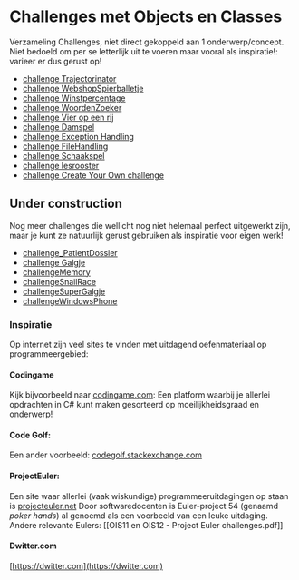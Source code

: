 # Challenges met Objects en Classes

Verzameling Challenges, niet direct gekoppeld aan 1 onderwerp/concept.
Niet bedoeld om per se letterlijk uit te voeren maar vooral als inspiratie!:
varieer er dus gerust op!

+ [challenge Trajectorinator](../objects/challenges/challengeTrajectorinator)
+ [challenge WebshopSpierballetje](challenges/challengeWebshopSpierballetje)
+ [challenge Winstpercentage](challenges/challengeWinstpercentage)
+ [challenge WoordenZoeker](challenges/challengeWoordenZoeker)
+ [challenge Vier op een rij](challenges/challenge_VierOpEenRij)
+ [challenge Damspel](../objects/challenges/challenge_DamSpel)
+ [challenge Exception Handling](challenges/challengeExceptionHandling)
+ [challenge FileHandling](challenges/challengeFileHandling)
+ [challenge Schaakspel](challenges/challenge_Schaakspel)
+ [challenge lesrooster](challenges/challenge_lesrooster)
+ [challenge Create Your Own challenge](challenges/challenge_CreateYourOwn)


## Under construction

Nog meer challenges die wellicht nog niet helemaal perfect uitgewerkt zijn,
maar je kunt ze natuurlijk gerust gebruiken als inspiratie voor eigen werk!

+ [challenge_PatientDossier](challenges/challenge_PatientDossier)
+ [challenge Galgje](challenges/challenge_Galgje)
+ [challengeMemory](challenges/challengeMemory)
+ [challengeSnailRace](challenges/challengeSnailRace)
+ [challengeSuperGalgje](challenges/challengeSuperGalgje)
+ [challengeWindowsPhone](challenges/challengeWindowsPhone)


### Inspiratie

Op internet zijn veel sites te vinden met uitdagend oefenmateriaal op programmeergebied:

#### Codingame

Kijk bijvoorbeeld naar
[codingame.com](https://www.codingame.com/home):
Een platform waarbij je allerlei opdrachten in C# kunt maken gesorteerd op moeilijkheidsgraad en onderwerp!

#### Code Golf:

Een ander voorbeeld:
[codegolf.stackexchange.com](http://codegolf.stackexchange.com/)

#### ProjectEuler:
Een site waar allerlei (vaak wiskundige) programmeeruitdagingen op staan is
[projecteuler.net](https://projecteuler.net/)
Door softwaredocenten is Euler-project 54 (genaamd *poker hands*) al genoemd
als een voorbeeld van een leuke uitdaging.
Andere relevante Eulers: [[OIS11 en OIS12 - Project Euler challenges.pdf]]

#### Dwitter.com

[https://dwitter.com](https://dwitter.com)
